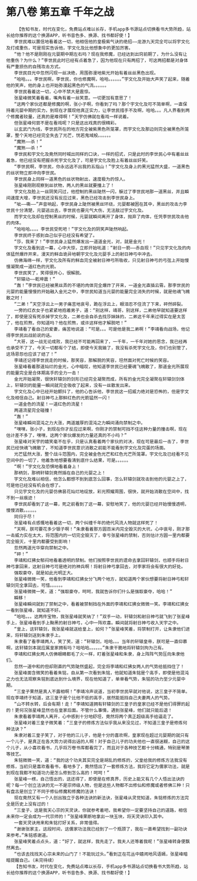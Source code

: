 # 第八卷 第五章 千年之战
        【告知书友，时代在变化，免费站点难以长存，手机app多书源站点切换看书大势所趋，站长给你推荐的这个换源APP，听书音色多、换源、找书都好使！】
       李世民难以置信地看着这一切，他相信他的皇极紫气诀的绝招——龙游九天完全可以将宇文化及打成重伤，可是现实告诉他，宇文化及比他想象中的更加厉害。
       “他？他不是刚刚在元婴期中期左右吗？现在我修魔，已经达到出窍前期了，为什么没有让他重伤？为什么？”李世民此时已经有点着急了，因为他现在只有两招了，可这两招都是对身体有严重损伤的自残攻击方式。
       李世民目光中忽然闪现一丝决绝，周围弥漫地紫光开始有着丝丝黑色出现。
       “哈哈。。。李世民啊，李世民，你也修魔啊，哈哈。。。。。。”宇文化及开始大声笑了起来，随着他的笑声，他的身上也开始弥漫起黑色的气流。。。。。。
       李世民看着这一切，心中不禁大是震惊。
       张星峰微笑着看着，嘴角有着一丝笑意。一切更加有意思了！
       “这两个家伙还都是修魔的啊，张小子啊，你看到了吗？那个宇文化及可不简单啊，一直保持着元婴中期的实力，到现在才展现他真正实力，让李世民措手不及啊，哈哈。。。凡人界看到两个修魔者较量，还真的是难得啊！”天宇仿佛就在看戏一样说着。
       但张星峰何尝不是在看戏呢？只是这出戏真的很精彩。
       以玄武门为线，李世民所在的地方完全被紫黑色所笼罩，而宇文化及那边则完全被黑色所笼罩，整个天地已经完全失去了光芒，恍若鬼域般。。。。。。
       “魔煞——杀！”
       “魔煞——杀！”
       李世民和宇文化及竟然同时喊出同样的口诀，一样的招式，只是此时的李世民心中有着丝丝着急，他已经没有把握杀死宇文化及了，可是宇文化及脸上有着丝丝奸笑。
       “李世民啊，李世民，你永远逃不出我的五指山！”宇文化及身上的黑光猛然大盛，一道黑色的丝状物立即冲向李世民。
       李世民身上同样一道黑色的丝状物射出，速度极为的惊人。
       张星峰刚刚观察到丝状物，两人的黑丝就要撞上了！
       宇文化及脸上一丝阴笑闪过，他控制的黑丝陡然一闪，躲过了李世民地那一道黑丝，并且瞬间速度大增，李世民还没有反应过来，黑色已经攻击到李世民身上。
       “呲——嘶——”声音响起，李世民身上陡然被黑丝环绕，元婴都被困在其中，黑丝的攻击力李世民十分清楚，元婴逃出去，李世民也要元气大伤，无法敌过宇文化及。
       而宇文化及却在控制黑丝的时候，元婴就瞬间离开了身体，抛弃了肉体，任凭李世民攻击他的肉体。
       “哈哈哈。。。。李世民受死吧！”宇文化及的阴笑声陡然响起。
       李世民终于感到自己似乎已经没有希望了。
       “莎，我来了！”李世民身上猛然爆发出一道道金光，对，就是金光！
       宇文化及看到这一幕，心中大惊，立即开始吼道：“射日一箭——赤血现！”只见宇文化及的肉体猛然爆炸开来，漫天的鲜血诡异地朝宇文化及元婴手上的射日神弓中冲去。
       仿佛海绵一样，宇文化及所有的鲜血完全被射日神弓所吸收，只见射日神弓的弓弦上开始慢慢凝聚成一道红色的光箭。
       李世民笑了，笑得很开心，很解脱。
       “轩辕动——乾坤震！”
       “轰！”李世民已经被黑丝弄的不堪的肉体完全爆炸了开来，一道金光直插云霄。那李世民的元婴的能量慢慢的开始融入金光之中，李世民知道当元婴的能量完全消失的时候，就是他魂飞魄散之时！
       “二弟！”天空浮云上一男子痛苦地哀号，跪在浮云上，眼泪忍不住流了下来，砰然碎裂。
       一旁的红衣女子也紧紧地抱着男子，道：“别这样，靖哥，别这样，二弟他早就知道要这样了，即使是没有死杀掉宇文化及，二弟也会自杀去找莎妹妹的，二弟这千年来过得实在是太苦了，他在煎熬，你知道吗？他在煎熬，或许这样他才解脱吧！”
       李靖看了看自己的爱妻，痛苦地说道：“可是。。。可是他是我二弟啊！”李靖看向战场，他记得李世民出战前说的话。
       “大哥，这一战无论成败，我已经不可能再回来了，一千年，一千年对她的思念，我已经再也承受不了了，今天一切都有个了结，即使今天我输了，我没有杀死宇文化及，你们也别管了，这场恩怨也应该了结了！”
       李靖还记得李世民走的时候，那笑容，那解脱的笑容，坦然面对死亡时候的笑容。
       张星峰看着那道灿烂的金光，心中暗叹，他知道李世民已经要魂飞魄散了，那道金光所展现的能量完全是合体期高手的全力一击！
       金光开始凝聚，很快轩辕剑的剑形已经完全凝聚而成，所有的金光完全凝聚在轩辕剑剑体上，轩辕剑的能量一瞬间就完全吸收了起来，没有一丝散发出来。
       宇文化及心中已经开始颤抖了，他的心告诉他，李世民这一招威力绝对是恐怖的，但是宇文化及相信自己。射日神弓上那鲜红色的光箭猛然一闪！
       一道金色的流星！一道红色的流星！
       两道流星完全碰撞！
       “轰！”
       张星峰瞬间混沌之力大涨，两道雄厚的混沌之力瞬间涌向禁制之中。
       “嘿嘿，张小子，到现在你才反应过来啊，你刚才的禁制可挡不住这种力量的撞击啊，现在估计差不多了，嘿嘿，这两个家伙爆发的力量还真的不小吗？”
       张星峰对天宇的嬉笑毫不在乎，只是认真看着两个家伙的对决，现在可是最后一击了，李世民已经快魂飞魄散了，不知道李世民意识消散之前能不能看到宇文化及完蛋的场面。
       光芒猛然大涨，整个战斗范围内，完全被金色光芒和红色光芒所笼罩。宇文化及已经看不见空间中的一切了，他着急地想要看清到底什么结果，可是。。。。。。
       “啊！”宇文化及恐惧地看着身上！
       那柄剑，那柄轩辕剑竟然插在自己的元婴之上！
       宇文化及难以相信，他怎么都想不到到底怎么回事，怎么轩辕剑就攻击到他的元婴之上了，可是他已经没有机会在想了。
       只见宇文化及的元婴仿佛昙花灿烂地绽放，彩光照耀周围，很快，就开始消散在空间中，找不到一丝痕迹！
       李世民却看到了这一幕，死之前看到了这一幕，安慰地笑了，他的元婴已经开始慢慢透明，慢慢消散。。。。。。
       同归于尽！
       张星峰有点感慨地看着这一切，两个纠缠千年的绝代风流人物就这样死了！
       “天啊，朕可要花多少银子啊！”朱隶看着那方圆百米内完全毁灭的大坑，心中哀号，刚才那一击威力实在太大，将范围内的一切完全毁灭了，幸亏张星峰的禁制，否则估计方圆一里内都要完全毁灭，十里内都要受到影响！
       忽然两道光华穿向禁制之中。
       “砰！”
       李靖和红拂女郁闷地看着透明的禁制。他们按照李世民的遗命去拿回轩辕剑，也顺手将射日神弓拿回来，这射日神弓可是绝对的神兵啊！将射日神弓拿回去，对李家将会有很大的好处。
       强取豪夺，就是如此光明正大。
       张星峰微微一笑，他看到李靖和红拂女分飞两个地方，就知道两个家伙想要将射日神弓和轩辕剑完全拿回去，可惜。。。。。。
       张星峰微微一笑，道：“强取豪夺，呵呵，我就告诉你们什么是强取豪夺，哈哈！”
       瞬移！
       张星峰瞬间就到了禁制之中，看着被禁制挡在外面的李靖和红拂女微微一笑。李靖和红拂女一看到张星峰，就知道不好。
       “哈哈。。。这两件宝物，我张星峰就笑纳了！”双手一动，轩辕剑和射日神弓就飞到了张星峰手上，张星峰看到手上黝黑的射日神弓，心中一阵欢喜。瞬间就将射日神弓收入天宇之中。
       “皇上，这轩辕剑，我张星峰就送给皇上，如何？”张星峰笑着，将禁制打开，让朱隶他们进来，将轩辕剑送到朱隶手上。
       朱隶看了看李靖两人，笑了笑，道：“轩辕剑，哈哈。。。当年的轩辕皇帝，朕可是一直仰慕啊，这轩辕剑本就应属皇家拥有吗？哈哈哈。。。。。。”朱隶干脆地将轩辕剑拘为己有。
       李靖和红拂女两人仿佛眼睛都毛了火一样，盯着张星峰和朱隶，身上阵阵气势压向朱隶他们。
       忽然一道中和的但却刚直的气势陡然盛起，完全将李靖和红拂女两人的气势给抵挡住了！
       张星峰面含微笑的看着朱铭，自从第一次看到朱铭，他就知道朱铭是个高手，即使是他混沌之力也无法观察朱铭到底达到什么境界，现在他知道了，单单看气势，朱铭的功力至少元婴中期。
       “三皇子果然是真人不露相啊！”李靖冷声说道，当初李世民早就对他说，这三皇子不简单。现在李靖终于知道，这三皇子是个比他不低的高手，居然能抵挡自己夫妻两人的气势。
       “山不转水转，后会有期！走！”李靖知道拥有轩辕剑的三皇子的皇家已经不是他们得罪的起的！更何况张星峰显然也在皇家后面。不管什么事情，遇到张星峰，他们就只能后退！
       朱隶看着李靖两人离开，心中感到十分地舒坦，竟然将两个真正超级高手给逼走了。
       张星峰对着三皇子微笑着：“三皇子的修炼方法似乎我从来没见过，不知道三皇子是修炼何种法诀？”
       朱隶对着三皇子笑了，对于他的三儿子，他是十分的喜欢啊，皇家现在超过元婴期的就只有一个儿子，是真正在各大势力说得出话的人啊！对于自己儿子的功夫他也一直很迷糊，自己的这个儿子，从小喜欢看书，几乎将万卷书库都看完了，而且对于各种技艺都十分精通，特别是琴萧等技艺。
       朱铭微微一笑，道：“我的这个功夫其实完全是胡乱的修炼的，父皇给我的修炼方法我没有修炼，当初只是喜欢看看书，看地多了，竟然悟出了一套修炼方法，我将它定为儒家功法，就是到现在我都不知道功力是怎么修到怎么高的！呵呵！”
       张星峰一楞，自己悟出的，这还得了，即使是在修真界，历史上能又有几个人悟出法诀的呢？每一个创立法诀的无一不是宗师级人物，但是这些人物都不出修仙和修魔或者修佛三种！只有盘古是创立了不同于修仙修魔和修魔的法诀！
       现在竟然又有一个人创出独立于各种法诀的新法诀，张星峰从灵觉知道，朱铭修炼的方法完全是历史上没有过的！
       “三皇子，这是我天心宗的天灵诀，你就参考着吧，我希望你一定要坚持自己的道路，相信未来你一定会成为一代宗师的！”张星峰果断地拿出一块玉块，将天灵诀印入其中。
       一套天灵诀用来和朱铭打好关系，非常值得。
       “谢谢张家主，这段时间，这儒家功法我已经到了一个瓶颈了，我在一直希望找到一副功诀来参考。”朱铭感谢道。
       张星峰笑着点点头，道：“好了，就这样，我先走了。我夫人还等着我呢！”张星峰转身便飘然离去。
       “也该去找找天心宗未来的山门了！不能玩过头。”看到正在花丛中嬉闹地风语嫣，张星峰暗暗提醒自己。（未完待续）
       【告知书友，时代在变化，免费站点难以长存，手机app多书源站点切换看书大势所趋，站长给你推荐的这个换源APP，听书音色多、换源、找书都好使！】